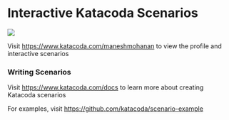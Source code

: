 # Interactive Katacoda Scenarios

[![](http://shields.katacoda.com/katacoda/maneshmohanan/count.svg)](https://www.katacoda.com/maneshmohanan "Get your profile on Katacoda.com")

Visit https://www.katacoda.com/maneshmohanan to view the profile and interactive scenarios

### Writing Scenarios
Visit https://www.katacoda.com/docs to learn more about creating Katacoda scenarios

For examples, visit https://github.com/katacoda/scenario-example
